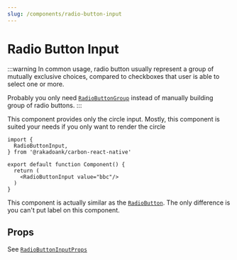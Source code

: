 ```yaml
---
slug: /components/radio-button-input
---
```


# Radio Button Input

:::warning
In common usage, radio button usually represent a group of mutually exclusive choices, compared to checkboxes that user is able to select one or more.

Probably you only need [`RadioButtonGroup`](./index.md) instead of manually building group of radio buttons.
:::

This component provides only the circle input. Mostly, this component is suited your needs if you only want to render the circle

```tsx
import {
  RadioButtonInput,
} from '@rakadoank/carbon-react-native'

export default function Component() {
  return (
    <RadioButtonInput value="bbc"/>
  )
}
```

This component is actually similar as the [`RadioButton`](./radio-button.md). The only difference is you can't put label on this component.

## Props

See [`RadioButtonInputProps`](../../definitions/interfaces/RadioButtonInputProps.md)
